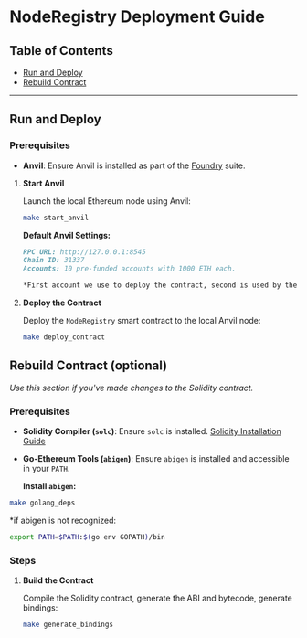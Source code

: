 # NodeRegistry Deployment Guide

## Table of Contents

- [Run and Deploy](#run-and-deploy)
- [Rebuild Contract](#rebuild-contract)

---

## Run and Deploy

### Prerequisites

- **Anvil**: Ensure Anvil is installed as part of the [Foundry](https://book.getfoundry.sh/) suite.


1. **Start Anvil**

   Launch the local Ethereum node using Anvil:

   ```bash
   make start_anvil
   ```

   **Default Anvil Settings:**

   ```markdown
   RPC URL: http://127.0.0.1:8545
   Chain ID: 31337
   Accounts: 10 pre-funded accounts with 1000 ETH each. 
   
   *First account we use to deploy the contract, second is used by the Relayer node, others can be used by the Resolver nodes
   ```


2. **Deploy the Contract**

   Deploy the `NodeRegistry` smart contract to the local Anvil node:

   ```bash
   make deploy_contract
   ```

## Rebuild Contract (optional)

*Use this section if you've made changes to the Solidity contract.*

### Prerequisites

- **Solidity Compiler (`solc`)**: Ensure `solc` is installed. [Solidity Installation Guide](https://docs.soliditylang.org/en/v0.8.17/installing-solidity.html)
- **Go-Ethereum Tools (`abigen`)**: Ensure `abigen` is installed and accessible in your `PATH`.

  **Install `abigen`:**

 ```bash
 make golang_deps
 ```

 *if abigen is not recognized: 
 ```bash
 export PATH=$PATH:$(go env GOPATH)/bin
 ``` 

### Steps

1. **Build the Contract**

   Compile the Solidity contract, generate the ABI and bytecode, generate bindings:

   ```bash
   make generate_bindings
   ```
